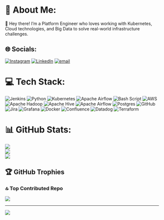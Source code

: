 # 💫 About Me:
👋 Hey there! I’m a Platform Engineer who loves working with Kubernetes, Cloud technologies, and Big Data to solve real-world infrastructure challenges.<br>


## 🌐 Socials:
[![Instagram](https://img.shields.io/badge/Instagram-%23E4405F.svg?logo=Instagram&logoColor=white)](https://instagram.com/albatku) [![LinkedIn](https://img.shields.io/badge/LinkedIn-%230077B5.svg?logo=linkedin&logoColor=white)](https://linkedin.com/in/shubham-io) [![email](https://img.shields.io/badge/Email-D14836?logo=gmail&logoColor=white)](mailto:17bec1114@gmail.com) 

# 💻 Tech Stack:
![Jenkins](https://img.shields.io/badge/jenkins-%232C5263.svg?style=plastic&logo=jenkins&logoColor=white) ![Python](https://img.shields.io/badge/python-3670A0?style=plastic&logo=python&logoColor=ffdd54) ![Kubernetes](https://img.shields.io/badge/kubernetes-%23326ce5.svg?style=plastic&logo=kubernetes&logoColor=white) ![Apache Airflow](https://img.shields.io/badge/Apache%20Airflow-017CEE?style=plastic&logo=Apache%20Airflow&logoColor=white) ![Bash Script](https://img.shields.io/badge/bash_script-%23121011.svg?style=plastic&logo=gnu-bash&logoColor=white) ![AWS](https://img.shields.io/badge/AWS-%23FF9900.svg?style=plastic&logo=amazon-aws&logoColor=white) ![Apache Hadoop](https://img.shields.io/badge/Apache%20Hadoop-66CCFF?style=plastic&logo=apachehadoop&logoColor=black) ![Apache Hive](https://img.shields.io/badge/Apache%20Hive-FDEE21?style=plastic&logo=apachehive&logoColor=black) ![Apache Airflow](https://img.shields.io/badge/Apache%20Airflow-017CEE?style=plastic&logo=Apache%20Airflow&logoColor=white) ![Postgres](https://img.shields.io/badge/postgres-%23316192.svg?style=plastic&logo=postgresql&logoColor=white) ![GitHub](https://img.shields.io/badge/github-%23121011.svg?style=plastic&logo=github&logoColor=white) ![Jira](https://img.shields.io/badge/jira-%230A0FFF.svg?style=plastic&logo=jira&logoColor=white) ![Grafana](https://img.shields.io/badge/grafana-%23F46800.svg?style=plastic&logo=grafana&logoColor=white) ![Docker](https://img.shields.io/badge/docker-%230db7ed.svg?style=plastic&logo=docker&logoColor=white) ![Confluence](https://img.shields.io/badge/confluence-%23172BF4.svg?style=plastic&logo=confluence&logoColor=white) ![Datadog](https://img.shields.io/badge/datadog-%23632CA6.svg?style=plastic&logo=datadog&logoColor=white) ![Terraform](https://img.shields.io/badge/terraform-%235835CC.svg?style=plastic&logo=terraform&logoColor=white)
# 📊 GitHub Stats:
![](https://github-readme-stats.vercel.app/api?username=shubham-cpr&theme=shadow_green&hide_border=false&include_all_commits=true&count_private=true)<br/>
![](https://nirzak-streak-stats.vercel.app/?user=shubham-cpr&theme=shadow_green&hide_border=false)<br/>
![](https://github-readme-stats.vercel.app/api/top-langs/?username=shubham-cpr&theme=shadow_green&hide_border=false&include_all_commits=true&count_private=true&layout=compact)

## 🏆 GitHub Trophies
<!-- ![](https://github-profile-trophy.vercel.app/?username=shubham-cpr&theme=dark&no-frame=false&no-bg=false&margin-w=4) --->

### 🔝 Top Contributed Repo
![](https://github-contributor-stats.vercel.app/api?username=shubham-cpr&limit=5&theme=shadow_green&combine_all_yearly_contributions=true)

---
[![](https://visitcount.itsvg.in/api?id=shubham-cpr&icon=7&color=2)](https://visitcount.itsvg.in)

<!-- Proudly created with GPRM ( https://gprm.itsvg.in ) -->
